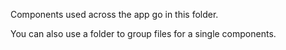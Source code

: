 Components used across the app go in this folder.

You can also use a folder to group files for a single components.
